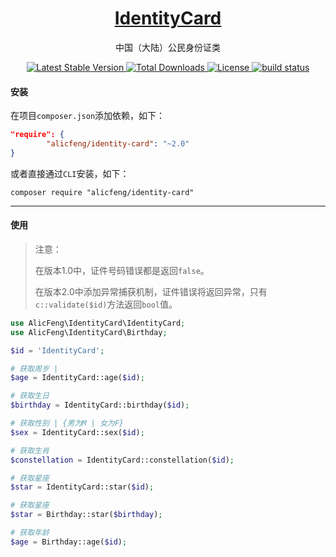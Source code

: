 <h1 align="center">
  <a href="https://github.com/alicfeng/identity-card">
    IdentityCard
  </a>
</h1>
<p align="center">
  中国（大陆）公民身份证类
</p>
<p align="center">
  <a href="https://packagist.org/packages/alicfeng/identity-card">
    <img src="https://poser.pugx.org/alicfeng/identity-card/v/stable.svg" alt="Latest Stable Version">
  </a>
  <a href="https://packagist.org/packages/alicfeng/IdentityCard">
    <img src="https://poser.pugx.org/alicfeng/identity-card/d/total.svg" alt="Total Downloads">
  </a>
  <a href="https://packagist.org/packages/alicfeng/identity-card">
    <img src="https://poser.pugx.org/alicfeng/identity-card/license.svg" alt="License">
  </a>
  <a href="https://github.com/alicfeng/IdentityCard">
    <img src="https://travis-ci.org/alicfeng/IdentityCard.svg?branch=master" alt="build status">
  </a>
</p>



#### 安装

在项目`composer.json`添加依赖，如下：

```json
"require": {
        "alicfeng/identity-card": "~2.0"
}
```

或者直接通过`CLI`安装，如下：

```shell
composer require "alicfeng/identity-card"
```



___



#### 使用

> 注意：
>
> 在版本1.0中，证件号码错误都是返回`false`。
>
> 在版本2.0中添加异常捕获机制，证件错误将返回异常，只有`c::validate($id)`方法返回`bool`值。

```php
use AlicFeng\IdentityCard\IdentityCard;
use AlicFeng\IdentityCard\Birthday;

$id = 'IdentityCard';

# 获取周岁 | 
$age = IdentityCard::age($id);

# 获取生日
$birthday = IdentityCard::birthday($id);

# 获取性别 | {男为M | 女为F}
$sex = IdentityCard::sex($id);

# 获取生肖
$constellation = IdentityCard::constellation($id);

# 获取星座
$star = IdentityCard::star($id);

# 获取星座
$star = Birthday::star($birthday);

# 获取年龄
$age = Birthday::age($id);
```

